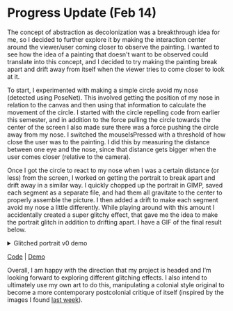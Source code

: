 # Progress Update (Feb 14)
The concept of abstraction as decolonization was a breakthrough idea for me, so I decided to further explore it by making the interaction center around the viewer/user coming closer to observe the painting. I wanted to see how the idea of a painting that doesn't want to be observed could translate into this concept, and I decided to try making the painting break apart and drift away from itself when the viewer tries to come closer to look at it.

To start, I experimented with making a simple circle avoid my nose (detected using PoseNet). This involved getting the position of my nose in relation to the canvas and then using that information to calculate the movement of the circle. I started with the circle repelling code from earlier this semester, and in addition to the force pulling the circle towards the center of the screen I also made sure there was a force pushing the circle away from my nose. I switched the mouseIsPressed with a threshold of how close the user was to the painting. I did this by measuring the distance between one eye and the nose, since that distance gets bigger when the user comes closer (relative to the camera).

Once I got the circle to react to my nose when I was a certain distance (or less) from the screen, I worked on getting the portrait to break apart and drift away in a similar way. I quickly chopped up the portrait in GIMP, saved each segment as a separate file, and had them all gravitate to the center to properly assemble the picture. I then added a drift to make each segment avoid my nose a little differently. While playing around with this amount I accidentally created a super glitchy effect, that gave me the idea to make the portrait glitch in addition to drifting apart. I have a GIF of the final result below.

<details>
  <summary>Glitched portrait v0 demo</summary>
    <p align="center">
      <img width="600" src="https://github.com/mlk525/capstone/blob/main/images/glitched%20portrait%20v2.gif">
    </p>
</details>

[Code](https://editor.p5js.org/taxicabguy/sketches/iDiXLz4WS) | [Demo](https://editor.p5js.org/taxicabguy/full/iDiXLz4WS)

Overall, I am happy with the direction that my project is headed and I’m looking forward to exploring different glitching effects. I also intend to ultimately use my own art to do this, manipulating a colonial style original to become a more contemporary postcolonial critique of itself (inspired by the images I found [last week](https://github.com/mlk525/capstone/blob/main/Update_Feb7.md)).
